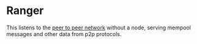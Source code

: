 # Ranger

This listens to the [peer to peer network](https://github.com/ethereum/devp2p/blob/master/caps/eth.md) without a node, serving mempool messages and other data from p2p protocols.
